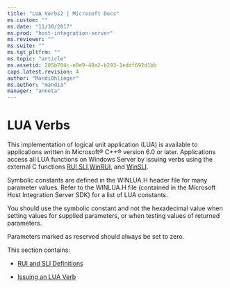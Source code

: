 ```yaml
---
title: "LUA Verbs2 | Microsoft Docs"
ms.custom: ""
ms.date: "11/30/2017"
ms.prod: "host-integration-server"
ms.reviewer: ""
ms.suite: ""
ms.tgt_pltfrm: ""
ms.topic: "article"
ms.assetid: 205b704c-e0e9-49a2-b293-1eddf692d1bb
caps.latest.revision: 4
author: "MandiOhlinger"
ms.author: "mandia"
manager: "anneta"
---
```

# LUA Verbs
This implementation of logical unit application (LUA) is available to applications written in Microsoft® C++® version 6.0 or later. Applications access all LUA functions on Windows Server by issuing verbs using the external C functions [RUI](./rui2.md),[SLI](./sli2.md),[WinRUI](./winrui1.md), and [WinSLI](./winsli1.md).  
  
 Symbolic constants are defined in the WINLUA.H header file for many parameter values. Refer to the WINLUA.H file (contained in the Microsoft Host Integration Server SDK) for a list of LUA constants.  
  
 You should use the symbolic constant and not the hexadecimal value when setting values for supplied parameters, or when testing values of returned parameters.  
  
 Parameters marked as reserved should always be set to zero.  
  
 This section contains:  
  
-   [RUI and SLI Definitions](../core/rui-and-sli-definitions1.md)  
  
-   [Issuing an LUA Verb](../core/issuing-an-lua-verb2.md)